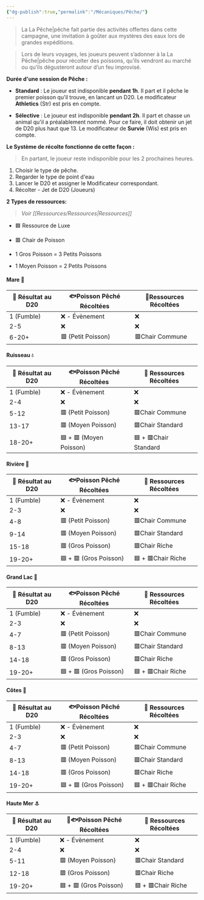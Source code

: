 ```yaml
---
{"dg-publish":true,"permalink":"/Mécaniques/Pêche/"}
---
```


> La La Pêche|pêche fait partie des activités offertes dans cette campagne, une invitation à goûter aux mystères des eaux lors de grandes expéditions.

> Lors de leurs voyages, les joueurs peuvent s’adonner à la La Pêche|pêche pour récolter des poissons, qu’ils vendront au marché ou qu’ils dégusteront autour d’un feu improvisé.

**Durée d'une session de Pêche :** 

- **Standard** : 
Le joueur est indisponible **pendant 1h**. Il part et il pêche le premier poisson qu'il trouve, en lancant un D20. Le modificateur **Athletics** (Str) est pris en compte.

- **Sélective** : 
Le joueur est indisponible **pendant 2h**. Il part et chasse un animal qu'il a préalablement nommé. Pour ce faire, il doit obtenir un jet de D20 plus haut que 13. Le modificateur de **Survie** (Wis) est pris en compte.

**Le Système de récolte fonctionne de cette façon  :**

> En partant, le joueur reste indisponible pour les 2 prochaines heures.

1. Choisir le type de pêche.
2. Regarder le type de point d'eau
3. Lancer le D20 et assigner le Modificateur correspondant.
4. Récolter - Jet de D20 (Joueurs)

**2 Types de ressources:** 

> *Voir [[Ressources/Ressources\|Ressources]]*

- 🟦 Ressource de Luxe
- 🟥 Chair de Poisson


- 1 Gros Poisson = 3 Petits Poissons
- 1 Moyen Poisson = 2 Petits Poissons
#### Mare 🐸
| 🎲 Résultat au D20 | 🐟Poisson Pêché Récoltées | 🏹Ressources Récoltées |
| ------------------ | ------------------------- | ---------------------- |
| 1 (Fumble)         | ❌ - Évènement             | ❌                      |
| 2-5                | ❌                         | ❌                      |
| 6-20+              | 🟥 (Petit Poisson)        | 🟥Chair Commune        |

#### Ruisseau 💧
| 🎲 Résultat au D20 | 🐟Poisson Pêché Récoltées | 🏹 Ressources Récoltées |
| ------------------ | ------------------------- | ----------------------- |
| 1 (Fumble)         | ❌ - Évènement             | ❌                       |
| 2-4                | ❌                         | ❌                       |
| 5-12               | 🟥 (Petit Poisson)        | 🟥Chair Commune         |
| 13-17              | 🟥 (Moyen Poisson)        | 🟥Chair Standard        |
| 18-20+             | 🟦 + 🟥 (Moyen Poisson)   | 🟦 + 🟥Chair Standard   |

#### Rivière 🌊
| 🎲 Résultat au D20 | 🐟Poisson Pêché Récoltées | 🏹 Ressources Récoltées |
| ------------------ | ------------------------- | ----------------------- |
| 1 (Fumble)         | ❌ - Évènement             | ❌                       |
| 2-3                | ❌                         | ❌                       |
| 4-8                | 🟥 (Petit Poisson)        | 🟥Chair Commune         |
| 9-14               | 🟥 (Moyen Poisson)        | 🟥Chair Standard        |
| 15-18              | 🟥 (Gros Poisson)         | 🟥Chair Riche           |
| 19-20+             | 🟦 + 🟥 (Gros Poisson)    | 🟦 + 🟥Chair Riche      |

#### Grand Lac 🌊
| 🎲 Résultat au D20 | 🐟Poisson Pêché Récoltées | 🏹 Ressources Récoltées |
| ------------------ | ------------------------- | ----------------------- |
| 1 (Fumble)         | ❌ - Évènement             | ❌                       |
| 2-3                | ❌                         | ❌                       |
| 4-7                | 🟥 (Petit Poisson)        | 🟥Chair Commune         |
| 8-13               | 🟥 (Moyen Poisson)        | 🟥Chair Standard        |
| 14-18              | 🟥 (Gros Poisson)         | 🟥Chair Riche           |
| 19-20+             | 🟦 + 🟥 (Gros Poisson)    | 🟦 + 🟥Chair Riche      |

#### Côtes 🌊
| 🎲 Résultat au D20 | 🐟Poisson Pêché Récoltées | 🏹 Ressources Récoltées |
| ------------------ | ------------------------- | ----------------------- |
| 1 (Fumble)         | ❌ - Évènement             | ❌                       |
| 2-3                | ❌                         | ❌                       |
| 4-7                | 🟥 (Petit Poisson)        | 🟥Chair Commune         |
| 8-13               | 🟥 (Moyen Poisson)        | 🟥Chair Standard        |
| 14-18              | 🟥 (Gros Poisson)         | 🟥Chair Riche           |
| 19-20+             | 🟦 + 🟥 (Gros Poisson)    | 🟦 + 🟥Chair Riche      |

#### Haute Mer ⚓
| 🎲 Résultat au D20 | 🏹🐟Poisson Pêché Récoltées | 🏹 Ressources Récoltées |
| ------------------ | --------------------------- | ----------------------- |
| 1 (Fumble)         | ❌ - Évènement               | ❌                       |
| 2-4                | ❌                           | ❌                       |
| 5-11               | 🟥 (Moyen Poisson)          | 🟥Chair Standard        |
| 12-18              | 🟥 (Gros Poisson)           | 🟥Chair Riche           |
| 19-20+             | 🟦 + 🟥 (Gros Poisson)      | 🟦 + 🟥Chair Riche      |
